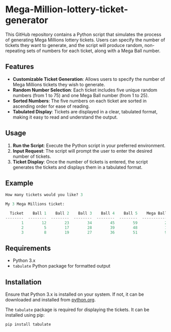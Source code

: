 # Mega-Million-lottery-ticket-generator

This GitHub repository contains a Python script that simulates the process of generating Mega Millions lottery tickets. Users can specify the number of tickets they want to generate, and the script will produce random, non-repeating sets of numbers for each ticket, along with a Mega Ball number.

## Features

- **Customizable Ticket Generation**: Allows users to specify the number of Mega Millions tickets they wish to generate.
- **Random Number Selection**: Each ticket includes five unique random numbers (from 1 to 75) and one Mega Ball number (from 1 to 25).
- **Sorted Numbers**: The five numbers on each ticket are sorted in ascending order for ease of reading.
- **Tabulated Display**: Tickets are displayed in a clear, tabulated format, making it easy to read and understand the output.

## Usage

1. **Run the Script**: Execute the Python script in your preferred environment.
2. **Input Request**: The script will prompt the user to enter the desired number of tickets.
3. **Ticket Display**: Once the number of tickets is entered, the script generates the tickets and displays them in a tabulated format.

## Example

```python
How many tickets would you like? 3

My 3 Mega Millions ticket:

  Ticket    Ball 1    Ball 2    Ball 3    Ball 4    Ball 5    Mega Ball
--------  --------  --------  --------  --------  --------  -----------
       1        12        23        34        45        59            22
       2         5        17        28        39        48            14
       3         8        19        27        36        51            9
```

## Requirements

- Python 3.x
- `tabulate` Python package for formatted output

## Installation

Ensure that Python 3.x is installed on your system. If not, it can be downloaded and installed from [python.org](https://www.python.org/).

The `tabulate` package is required for displaying the tickets. It can be installed using pip:

```bash
pip install tabulate
```
